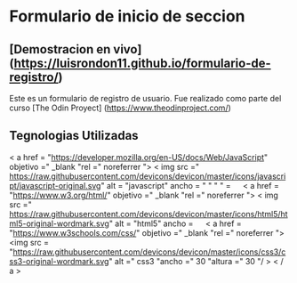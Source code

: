 # Formulario de inicio de seccion
## [Demostracion en vivo] (https://luisrondon11.github.io/formulario-de-registro/)

Este es un formulario de registro de usuario.
Fue realizado como parte del curso [The Odin Proyect] (https://www.theodinproject.com/)

## Tegnologias Utilizadas
< a href = "https://developer.mozilla.org/en-US/docs/Web/JavaScript" objetivo =" _blank "rel =" noreferrer "> < img src =" https://raw.githubusercontent.com/devicons/devicon/master/icons/javascript/javascript-original.svg" alt = "javascript" ancho = " " " " =      < a href = "https://www.w3.org/html/" objetivo =" _blank "rel =" noreferrer "> < img src =" https://raw.githubusercontent.com/devicons/devicon/master/icons/html5/html5-original-wordmark.svg" alt = "html5" ancho =      < a href = "https://www.w3schools.com/css/" objetivo =" _blank "rel =" noreferrer "> <img src = "https://raw.githubusercontent.com/devicons/devicon/master/icons/css3/css3-original-wordmark.svg" alt =" css3 "ancho =" 30 "altura =" 30 "/ > < / a >
